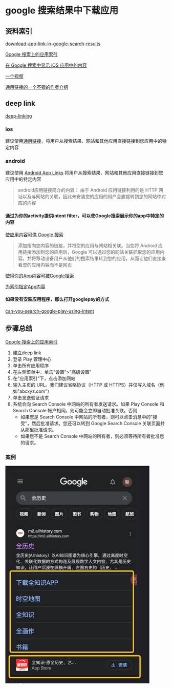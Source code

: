 # google 搜索结果中下载应用

## 资料索引

[download-app-link-in-google-search-results](https://stackoverflow.com/questions/41714107/download-app-link-in-google-search-results)

[Google 搜索上的应用索引](https://support.google.com/googleplay/android-developer/answer/6041489?hl=en)

[在 Google 搜索中显示 iOS 应用中的内容](https://developers.google.com/search/blog/2015/05/surfacing-content-from-ios-apps-in?hl=zh-cn)

[一个视频](https://v.youku.com/v_show/id_XMTU4NDMzODAyMA==.html)

[通用链接的一个不错的作者介绍](https://zhuanlan.zhihu.com/p/22108495)


## deep link

[deep-linking](https://learn.microsoft.com/zh-cn/xamarin/xamarin-forms/app-fundamentals/deep-linking)
### ios

建议使用[通用链接](https://developer.apple.com/documentation/Xcode/allowing-apps-and-websites-to-link-to-your-content)，将用户从搜索结果、网站和其他应用直接链接到您应用中的特定内容

### android


建议使用 [Android App Links](https://developer.android.com/training/app-links?hl=zh-cn) 将用户从搜索结果、网站和其他应用直接链接到您应用中的特定内容
> android应用链接简介的内容： 由于 Android 应用链接利用的是 HTTP 网址以及与网站的关联，因此未安装您的应用的用户会直接转到您的网站中对应的内容

#### 通过为你的activity提供intent filter，可以使Google搜索展示你的app中特定的内容

[使应用内容可供 Google 搜索](https://developer.android.com/training/app-indexing?hl=zh-cn)
> 添加指向您内容的链接，并将您的应用与网站相关联。当您将 Android 应用链接添加到您的应用后，Google 可以通过您的网站关联抓取您的应用内容，并将移动设备用户从他们的搜索结果转到您的应用，从而让他们直接查看您的应用内容而不是网页

[使得你的App内容可被Google搜索](http://doc.yonyoucloud.com/doc/wiki/project/android-training-geek/app-indexing-index.html)

[为索引指定App内容](http://doc.yonyoucloud.com/doc/wiki/project/android-training-geek/enable-app-indexing.html)

#### 如果没有安装应用程序，那么打开googlepay的方式

[can-you-search-google-play-using-intent](https://stackoverflow.com/questions/13361937/can-you-search-google-play-using-intent)





## 步骤总结

[Google 搜索上的应用索引](https://support.google.com/googleplay/android-developer/answer/6041489?hl=en)

1. 建立deep link
2. 登录 Play 管理中心
3. 单击所有应用程序
4. 在左侧菜单中，单击"设置">"高级设置"
5. 在"应用索引"下，点击添加网站
6. 输入主页的 URL。我们建议省略协议（HTTP 或 HTTPS）并仅写入域名（例如"abcxyz.com"）
7. 单击发送验证请求
8. 系统会向 Search Console 中网站的所有者发送请求。如果 Play Console 和 Search Console 帐户相同，则可能会立即自动批准关联。否则
    - 如果您是 Search Console 中网站的所有者，则可以点击消息中的"接受"，然后批准请求。您还可以转到 Google Search Console 关联页面并从那里批准请求。
    - 如果您不是 Search Console 中网站的所有者，则必须等待所有者批准您的请求。

### 案例

![google搜索结果](/study/imgs/google%E6%90%9C%E7%B4%A2%E6%95%88%E6%9E%9C.jpg)
